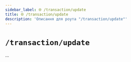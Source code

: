 ```yaml
---
sidebar_label: 🌐 /transaction/update
title: 🌐 /transaction/update
description: 'Описання для роута "/transaction/update"'
---
```


# `/transaction/update`

...
